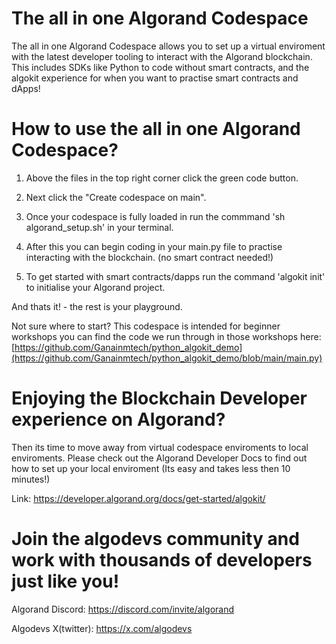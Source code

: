 # The all in one Algorand Codespace
The all in one Algorand Codespace allows you to set up a virtual enviroment with the latest developer tooling to interact with the Algorand blockchain. This includes SDKs like Python to code without smart contracts, and the algokit experience for when you want to practise smart contracts and dApps! 

# How to use the all in one Algorand Codespace?
1. Above the files in the top right corner click the green code button.

2. Next click the "Create codespace on main".

3. Once your codespace is fully loaded in run the commmand 'sh algorand_setup.sh' in your terminal.

4. After this you can begin coding in your main.py file to practise interacting with the blockchain. (no smart contract needed!)

5. To get started with smart contracts/dapps run the command 'algokit init' to initialise your Algorand project.

And thats it! - the rest is your playground. 

Not sure where to start? This codespace is intended for beginner workshops you can find the code we run through in those workshops here:
[https://github.com/Ganainmtech/python_algokit_demo](https://github.com/Ganainmtech/python_algokit_demo/blob/main/main.py)

# Enjoying the Blockchain Developer experience on Algorand?
Then its time to move away from virtual codespace enviroments to local enviroments. Please check out the Algorand Developer Docs to find out how to set up your local enviroment (Its easy and takes less then 10 minutes!) 

Link: https://developer.algorand.org/docs/get-started/algokit/

# Join the algodevs community and work with thousands of developers just like you!

Algorand Discord: https://discord.com/invite/algorand

Algodevs X(twitter): https://x.com/algodevs



